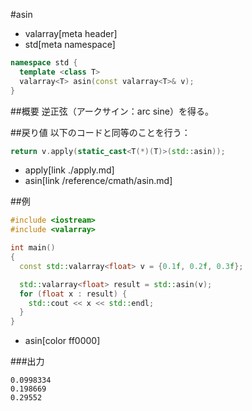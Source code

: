 #asin
* valarray[meta header]
* std[meta namespace]

```cpp
namespace std {
  template <class T>
  valarray<T> asin(const valarray<T>& v);
}
```

##概要
逆正弦（アークサイン：arc sine）を得る。


##戻り値
以下のコードと同等のことを行う：

```cpp
return v.apply(static_cast<T(*)(T)>(std::asin));
```
* apply[link ./apply.md]
* asin[link /reference/cmath/asin.md]


##例
```cpp
#include <iostream>
#include <valarray>

int main()
{
  const std::valarray<float> v = {0.1f, 0.2f, 0.3f};

  std::valarray<float> result = std::asin(v);
  for (float x : result) {
    std::cout << x << std::endl;
  }
}
```
* asin[color ff0000]

###出力
```
0.0998334
0.198669
0.29552
```


